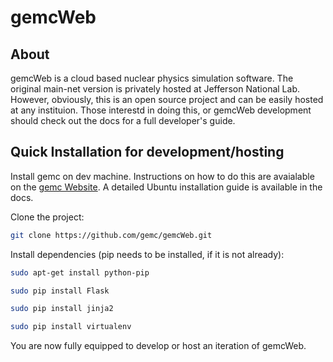# gemcWeb

## About

gemcWeb is a cloud based nuclear physics simulation software. The original main-net version is privately hosted at Jefferson National Lab. However, obviously, this is an open source project and can be easily hosted at any instituion. Those interestd in doing this, or gemcWeb development should check out the docs for a full developer's guide.

## Quick Installation for development/hosting

Install gemc on dev machine. Instructions on how to do this are avaialable on the [gemc Website](https://gemc.jlab.org/gemc/html/downloads.html). A detailed Ubuntu installation guide is available in the docs.

Clone the project:
```bash
git clone https://github.com/gemc/gemcWeb.git
```

Install dependencies (pip needs to be installed, if it is not already):
```bash
sudo apt-get install python-pip

sudo pip install Flask

sudo pip install jinja2

sudo pip install virtualenv
```

You are now fully equipped to develop or host an iteration of gemcWeb.
